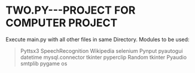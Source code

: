 # TWO.PY---PROJECT FOR COMPUTER PROJECT

Execute main.py with all other files in same Directory.
Modules to be used:
> Pyttsx3
> SpeechRecognition
> Wikipedia
> selenium
> Pynput
> pyautogui
> datetime
> mysql.connector
> tkinter
> pyperclip
> Random
> tkinter
> Pyaudio
> smtplib
> pygame
> os
